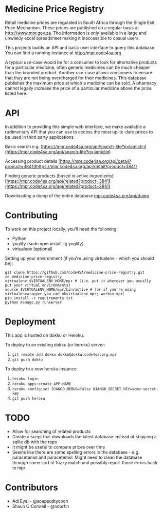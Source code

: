 Medicine Price Registry
=======================

Retail medicine prices are regulated in South Africa through the Single Exit Price Mechanism. These prices are published on a regular basis at http://www.mpr.gov.za. The information is only available in a large and unwieldy excel spreadsheet making it inaccessible to casual users. 

This projects builds an API and basic user interface to query this database. You can find a running instance at http://mpr.code4sa.org.

A typical use-case would be for a consumer to look for alternative products for a particular medicine, often generic medicines can be much cheaper than the branded product.
Another use-case allows consumers to ensure that they are not being overcharged for their medicines. This database publishes the maximum price at which a medicine can be sold. A pharmacy cannot legally increase the price of a particular medicine above the price listed here.

API
===
In addition to providing this simple web interface, we make available a rudimentary API that you can use to access the most up-to-date prices to be used in third party applications.

Basic search e.g.
[https://mpr.code4sa.org/api/search-lite?q=lamictin](https://mpr.code4sa.org/api/search-lite?q=lamictin)

Accessing product details
[https://mpr.code4sa.org/api/detail?product=3841](https://mpr.code4sa.org/api/detail?product=3841)

Finding generic products (based in active ingredients)
[https://mpr.code4sa.org/api/related?product=3841](https://mpr.code4sa.org/api/related?product=3841)

Downloading a dump of the entire database
[mpr.code4sa.org/api/dump](mpr.code4sa.org/api/dump)


Contributing
============

To work on this project locally, you'll need the following:
- Python
- yuglify (sudo npm install -g yuglify)
- virtualenv (optional)

Setting up your environment (if you're using virtualenv - which you should be):

    git clone https://github.com/Code4SA/medicine-price-registry.git
    cd medicine-price-registry
    virtualenv $VIRTUALENV_HOME/mpr # (i.e. put it wherever you usually put your virtual environments)
    source $VIRTUALENV_HOME/mpr/bin/active # (or if you're using virtualenvwrapper you can mkvirtualenv mpr; workon mpr)
    pip install -r requirements.txt
    python manage.py runserver

Deployment
==========

This app is hosted on dokku or Heroku.

To deploy to an existing dokku (or heroku) server:

1. `git remote add dokku dokku@dokku.code4sa.org:mpr`
2. `git push dokku`

To deploy to a new heroku instance:

1. `heroku login`
2. `heroku apps:create APP-NAME`
3. `heroku config:set DJANGO_DEBUG=false DJANGO_SECRET_KEY=some-secret-key`
4. `git push heroku`

TODO
====

* Allow for searching of related products
* Create a script that downloads the latest database instead of shipping a sqlite db with the repo
* It might be useful to compare prices over time
* Seems like there are some spelling errors in the database - e.g. paracetamol and paracetemol. Might need to clean the database through some sort of fuzzy match and possibly report those errors back to mpr

Contributors
============
- Adi Eyal - @soapsudtycoon
- Shaun O'Connell - @ndorfin
